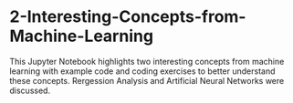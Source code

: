 # 2-Interesting-Concepts-from-Machine-Learning
This Jupyter Notebook highlights two interesting concepts from machine learning with example code and coding exercises to better understand these concepts.
Rergession Analysis and Artificial Neural Networks were discussed.
